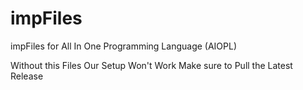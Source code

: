 # impFiles
impFiles for All In One Programming Language (AIOPL)

Without this Files Our Setup Won't Work
Make sure to Pull the Latest Release 
